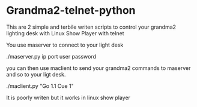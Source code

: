 # Grandma2-telnet-python

This are 2 simple and terbile writen scripts to control your grandma2 lighting desk with Linux Show Player with telnet

You use maserver to connect to your light desk

./maserver.py ip port user password

you can then use maclient to send your grandma2 commands to maserver and so to your ligt desk.

./maclient.py "Go 1.1 Cue 1"

It is poorly writen but it works in linux show player

